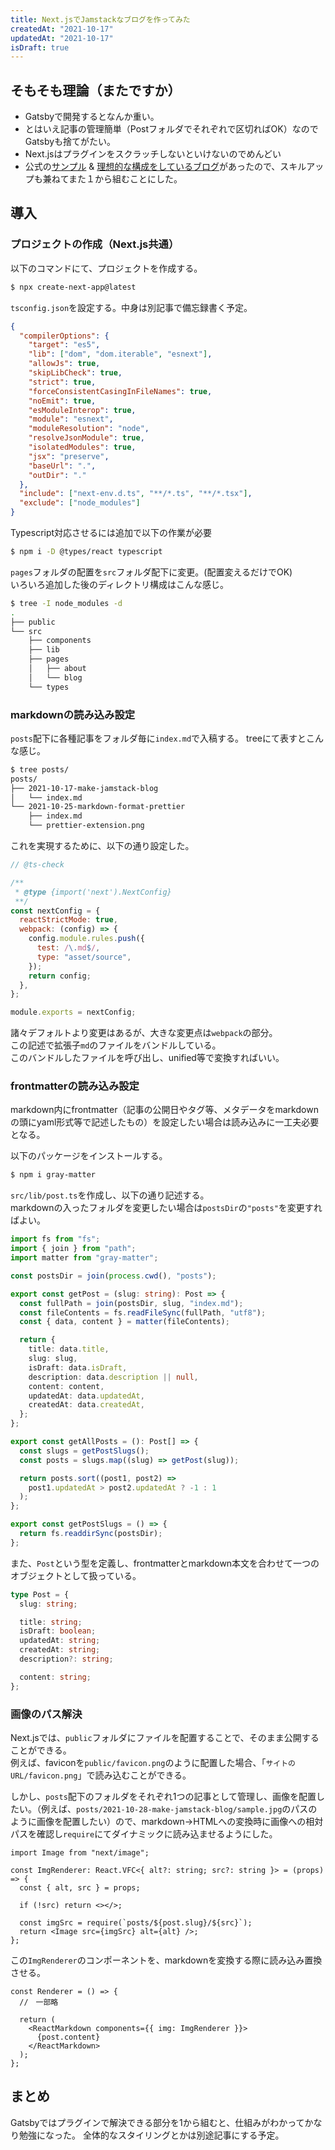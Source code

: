 ```yaml
---
title: Next.jsでJamstackなブログを作ってみた
createdAt: "2021-10-17"
updatedAt: "2021-10-17"
isDraft: true
---
```


## そもそも理論（またですか）

- Gatsbyで開発するとなんか重い。
- とはいえ記事の管理簡単（Postフォルダでそれぞれで区切ればOK）なのでGatsbyも捨てがたい。
- Next.jsはプラグインをスクラッチしないといけないのでめんどい
- 公式の[サンプル](https://github.com/vercel/next.js/tree/canary/examples/blog-starter-typescript) & [理想的な構成をしているブログ](https://kenzoblog.vercel.app/posts/nextjs-blog-asset)があったので、スキルアップも兼ねてまた１から組むことにした。

## 導入

### プロジェクトの作成（Next.js共通）

以下のコマンドにて、プロジェクトを作成する。

```bash
$ npx create-next-app@latest
```

`tsconfig.json`を設定する。中身は別記事で備忘録書く予定。

```json
{
  "compilerOptions": {
    "target": "es5",
    "lib": ["dom", "dom.iterable", "esnext"],
    "allowJs": true,
    "skipLibCheck": true,
    "strict": true,
    "forceConsistentCasingInFileNames": true,
    "noEmit": true,
    "esModuleInterop": true,
    "module": "esnext",
    "moduleResolution": "node",
    "resolveJsonModule": true,
    "isolatedModules": true,
    "jsx": "preserve",
    "baseUrl": ".",
    "outDir": "."
  },
  "include": ["next-env.d.ts", "**/*.ts", "**/*.tsx"],
  "exclude": ["node_modules"]
}
```

Typescript対応させるには追加で以下の作業が必要

```bash
$ npm i -D @types/react typescript
```

`pages`フォルダの配置を`src`フォルダ配下に変更。(配置変えるだけでOK)  
いろいろ追加した後のディレクトリ構成はこんな感じ。

```bash
$ tree -I node_modules -d
.
├── public
└── src
    ├── components
    ├── lib
    ├── pages
    │   ├── about
    │   └── blog
    └── types

```

### markdownの読み込み設定

`posts`配下に各種記事をフォルダ毎に`index.md`で入稿する。
treeにて表すとこんな感じ。

```sh
$ tree posts/
posts/
├── 2021-10-17-make-jamstack-blog
│   └── index.md
└── 2021-10-25-markdown-format-prettier
    ├── index.md
    └── prettier-extension.png
```

これを実現するために、以下の通り設定した。

```js
// @ts-check

/**
 * @type {import('next').NextConfig}
 **/
const nextConfig = {
  reactStrictMode: true,
  webpack: (config) => {
    config.module.rules.push({
      test: /\.md$/,
      type: "asset/source",
    });
    return config;
  },
};

module.exports = nextConfig;
```

諸々デフォルトより変更はあるが、大きな変更点は`webpack`の部分。  
この記述で拡張子`md`のファイルをバンドルしている。  
このバンドルしたファイルを呼び出し、unified等で変換すればいい。

### frontmatterの読み込み設定

markdown内にfrontmatter（記事の公開日やタグ等、メタデータをmarkdownの頭にyaml形式等で記述したもの）を設定したい場合は読み込みに一工夫必要となる。

以下のパッケージをインストールする。

```bash
$ npm i gray-matter
```

`src/lib/post.ts`を作成し、以下の通り記述する。  
markdownの入ったフォルダを変更したい場合は`postsDir`の`"posts"`を変更すればよい。

```ts
import fs from "fs";
import { join } from "path";
import matter from "gray-matter";

const postsDir = join(process.cwd(), "posts");

export const getPost = (slug: string): Post => {
  const fullPath = join(postsDir, slug, "index.md");
  const fileContents = fs.readFileSync(fullPath, "utf8");
  const { data, content } = matter(fileContents);

  return {
    title: data.title,
    slug: slug,
    isDraft: data.isDraft,
    description: data.description || null,
    content: content,
    updatedAt: data.updatedAt,
    createdAt: data.createdAt,
  };
};

export const getAllPosts = (): Post[] => {
  const slugs = getPostSlugs();
  const posts = slugs.map((slug) => getPost(slug));

  return posts.sort((post1, post2) =>
    post1.updatedAt > post2.updatedAt ? -1 : 1
  );
};

export const getPostSlugs = () => {
  return fs.readdirSync(postsDir);
};
```

また、`Post`という型を定義し、frontmatterとmarkdown本文を合わせて一つのオブジェクトとして扱っている。

```ts
type Post = {
  slug: string;

  title: string;
  isDraft: boolean;
  updatedAt: string;
  createdAt: string;
  description?: string;

  content: string;
};
```

### 画像のパス解決

Next.jsでは、`public`フォルダにファイルを配置することで、そのまま公開することができる。  
例えば、faviconを`public/favicon.png`のように配置した場合、「`サイトのURL/favicon.png`」で読み込むことができる。

しかし、`posts`配下のフォルダをそれぞれ1つの記事として管理し、画像を配置したい。（例えば、`posts/2021-10-28-make-jamstack-blog/sample.jpg`のパスのように画像を配置したい）ので、markdown→HTMLへの変換時に画像への相対パスを確認し`require`にてダイナミックに読み込ませるようにした。

```tsx
import Image from "next/image";

const ImgRenderer: React.VFC<{ alt?: string; src?: string }> = (props) => {
  const { alt, src } = props;

  if (!src) return <></>;

  const imgSrc = require(`posts/${post.slug}/${src}`);
  return <Image src={imgSrc} alt={alt} />;
};
```

この`ImgRenderer`のコンポーネントを、markdownを変換する際に読み込み置換させる。

```tsx
const Renderer = () => {
  //　一部略

  return (
    <ReactMarkdown components={{ img: ImgRenderer }}>
      {post.content}
    </ReactMarkdown>
  );
};
```

## まとめ

Gatsbyではプラグインで解決できる部分を1から組むと、仕組みがわかってかなり勉強になった。
全体的なスタイリングとかは別途記事にする予定。
